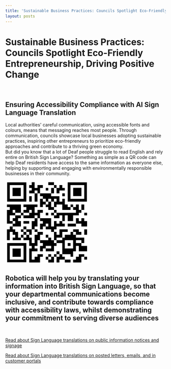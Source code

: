 ```yaml
---
title: 'Sustainable Business Practices: Councils Spotlight Eco-Friendly Entrepreneurship, Driving Positive Change'
layout: posts
---
```


# Sustainable Business Practices: Councils Spotlight Eco-Friendly Entrepreneurship, Driving Positive Change

![]()

## Ensuring Accessibility Compliance with AI Sign Language Translation

Local authorities' careful communication, using accessible fonts and colours, means that messaging reaches most people.  Through communication, councils showcase local businesses adopting sustainable practices, inspiring other entrepreneurs to prioritize eco-friendly approaches and contribute to a thriving green economy.  
But did you know that a lot of Deaf people struggle to read English and rely entire on British Sign Language?
Something as simple as a QR code can help Deaf residents have access to the same information as everyone else, helping by supporting and engaging with environmentally responsible businesses in their community.

![QR Code](/posts/images/qr-contact.png)

## Robotica will help you by translating your information into British Sign Language, so that your departmental communications become inclusive, and contribute towards compliance with accessibility laws, whilst demonstrating your commitment to serving diverse audiences

<br/>

[Read about Sign Language translations on public information notices and signage](/solutions/gazette)

[Read about Sign Language translations on posted letters, emails, and in customer portals](/solutions/correspondent)
